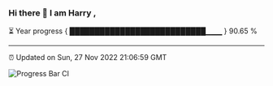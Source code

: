 ### Hi there 👋 I am Harry , 

⏳ Year progress { ███████████████████████████▁▁▁ } 90.65 %

---

⏰ Updated on Sun, 27 Nov 2022 21:06:59 GMT

![Progress Bar CI](https://github.com/duykhang68/duykhang68/workflows/Progress%20Bar%20CI/badge.svg)
